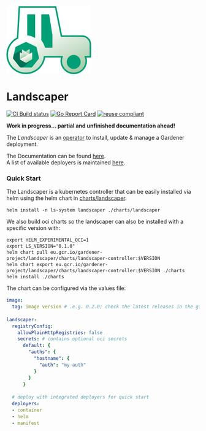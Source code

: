 <img src="./logo/landscaper.svg" width="221">


# Landscaper

[![CI Build status](https://concourse.ci.gardener.cloud/api/v1/teams/gardener/pipelines/gardener-master/jobs/master-head-update-job/badge)](https://concourse.ci.gardener.cloud/teams/gardener/pipelines/landscaper-master/jobs/master-head-update-job)
[![Go Report Card](https://goreportcard.com/badge/github.com/gardener/landscaper)](https://goreportcard.com/report/github.com/gardener/landscaper)
[![reuse compliant](https://reuse.software/badge/reuse-compliant.svg)](https://reuse.software/)

**Work in progress... partial and unfinished documentation ahead!**

The _Landscaper_ is an [operator](https://kubernetes.io/docs/concepts/extend-kubernetes/operator/) to install, update & manage a Gardener deployment.

The Documentation can be found [here](docs/README.md).<br>
A list of available deployers is maintained [here](docs/deployer).

### Quick Start

The Landscaper is a kubernetes controller that can be easily installed via helm using the helm chart in [charts/landscaper](charts/landscaper).

```
helm install -n ls-system landscaper ./charts/landscaper
```

We also build oci charts so the landscaper can also be installed with a specific version with:
```
export HELM_EXPERIMENTAL_OCI=1
export LS_VERSION="0.1.0"
helm chart pull eu.gcr.io/gardener-project/landscaper/charts/landscaper-controller:$VERSION
helm chart export eu.gcr.io/gardener-project/landscaper/charts/landscaper-controller:$VERSION ./charts
helm install ./charts
```

The chart can be configured via the values file:
```yaml
image:
  tag: image version # .e.g. 0.2.0; check the latest releases in the github releases

landscaper:
  registryConfig: 
    allowPlainHttpRegistries: false 
    secrets: # contains optional oci secrets
      default: {
        "auths": {
          "hostname": {
            "auth": "my auth"
          }
        }
      }
  
  # deploy with integrated deployers for quick start
  deployers: 
  - container
  - helm
  - manifest
```
